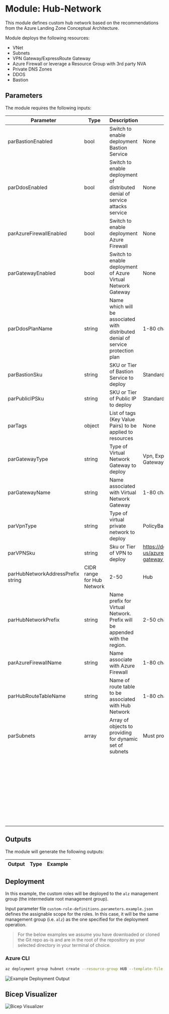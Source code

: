 # Module:  Hub-Network

This module defines custom hub network based on the recommendations from the Azure Landing Zone Conceptual Architecture.  

Module deploys the following resources:
  * VNet
  * Subnets
  * VPN Gateway/ExpressRoute Gateway
  * Azure Firewall or leverage a Resource Group with 3rd party NVA
  * Private DNS Zones
  * DDOS
  * Bastion 


## Parameters

The module requires the following inputs:

 Parameter | Type | Description | Requirement | Example
----------- | ---- | ----------- | ----------- | -------
parBastionEnabled | bool| Switch to enable deployment Bastion Service  | None | true
parDdosEnabled | bool | Switch to enable deployment of distributed denial of service attacks service | None | true
parAzureFirewallEnabled | bool | Switch to enable deployment Azure Firewall | None | true 
parGatewayEnabled | bool | Switch to enable deployment of Azure Virtual Network Gateway | None | true
parDdosPlanName | string | Name which will be associated with distributed denial of service protection plan | 1-80 char | MyDDosPlan
parBastionSku | string | SKU or Tier of Bastion Service to deploy | Standard or Basic | Standard
parPublicIPSku | string | SKU or Tier of Public IP to deploy | Standard or Basic | Standard
parTags | object | List of tags (Key Value Pairs) to be applied to resources | None | environment: 'development'
parGatewayType | string | Type of Virtual Network Gateway to deploy | Vpn, ExpressRoute, Local Gateway | Vpn
parGatewayName | string | Name associated with Virtual Network Gateway | 1-80 char | MyGateway
parVpnType | string | Type of virtual private network to deploy | PolicyBased or RouteBased | RouteBased
parVPNSku | string | Sku or Tier of VPN to deploy |  https://docs.microsoft.com/en-us/azure/vpn-gateway/vpn-gateway-about-skus-legacy | VpnGw1
parHubNetworkAddressPrefix string | CIDR range for Hub Network| 2-50 | Hub
parHubNetworkPrefix | string | Name prefix for Virtual Network.  Prefix will be appended with the region.| 2-50 char | Hub
parAzureFirewallName | string |Name associate with Azure Firewall | 1-80 char | MyAzureFirewall
parHubRouteTableName | string | Name of route table to be associated with Hub Network | 1-80 char | HubRouteTable
parSubnets | array | Array of objects to providing for dynamic set of subnets | Must provide array of objects | { 
  ||||| name: 'frontend'
  ||||| ipAddressRange: '10.10.5.0/24'
||||| }
||||| {
  ||||| name: 'backend'
  ||||| ipAddressRange: '10.10.5.0/24' 
||||| }
## Outputs

The module will generate the following outputs:

Output | Type | Example
------ | ---- | --------


## Deployment

In this example, the custom roles will be deployed to the `alz` management group (the intermediate root management group).

Input parameter file `custom-role-definitions.parameters.example.json` defines the assignable scope for the roles.  In this case, it will be the same management group (i.e. `alz`) as the one specified for the deployment operation.

> For the below examples we assume you have downloaded or cloned the Git repo as-is and are in the root of the repository as your selected directory in your terminal of choice.

### Azure CLI
```bash
az deployment group hubnet create --resource-group HUB --template-file hub-network.bicep
```

![Example Deployment Output](media/example-deployment-output.png "Example Deployment Output")

## Bicep Visualizer

![Bicep Visualizer](media/bicep-visualizer.png "Bicep Visualizer")